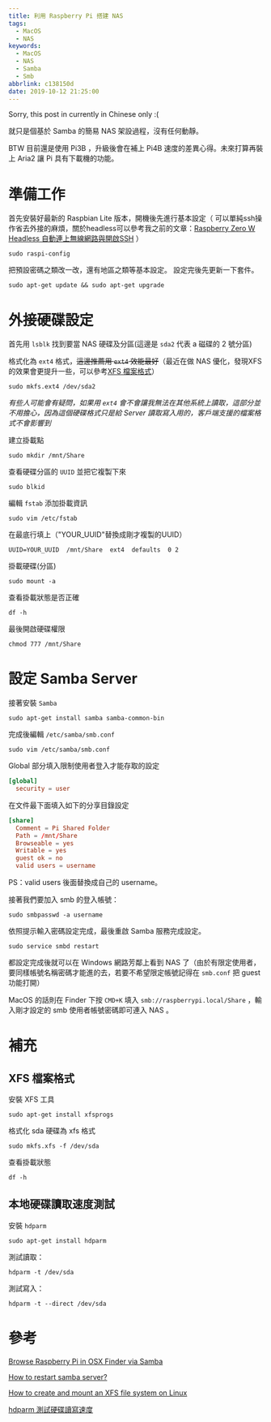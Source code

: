 ```yaml
---
title: 利用 Raspberry Pi 搭建 NAS
tags:
  - MacOS
  - NAS
keywords:
  - MacOS
  - NAS
  - Samba
  - Smb
abbrlink: c138150d
date: 2019-10-12 21:25:00
---
```


Sorry, this post in currently in Chinese only :(

就只是個基於 Samba 的簡易 NAS 架設過程，沒有任何動靜。

BTW 目前還是使用 Pi3B ，升級後會在補上 Pi4B 速度的差異心得。未來打算再裝上 Aria2 讓 Pi 具有下載機的功能。<!--more-->

# 準備工作

首先安裝好最新的 Raspbian Lite 版本，開機後先進行基本設定（ 可以單純ssh操作省去外接的麻煩，關於headless可以參考我之前的文章：[Raspberry Zero W Headless 自動連上無線網路與開啟SSH](https://blog.driftkingtw.me/archives/6759087b.html) ）

` sudo raspi-config `

把預設密碼之類改一改，還有地區之類等基本設定。
設定完後先更新一下套件。

` sudo apt-get update && sudo apt-get upgrade `

# 外接硬碟設定

首先用 `lsblk` 找到要當 NAS 硬碟及分區(這邊是 `sda2` 代表 a 磁碟的 2 號分區)

格式化為 `ext4` 格式，~~這邊推薦用 `ext4` 效能最好~~（最近在做 NAS 優化，發現XFS的效果會更提升一些，可以參考[XFS 檔案格式](#XFS-檔案格式)）

`sudo mkfs.ext4 /dev/sda2`

*有些人可能會有疑問，如果用 `ext4` 會不會讓我無法在其他系統上讀取，這部分並不用擔心，因為這個硬碟格式只是給 Server 讀取寫入用的，客戶端支援的檔案格式不會影響到*

建立掛載點

`sudo mkdir /mnt/Share`

查看硬碟分區的 `UUID` 並把它複製下來

` sudo blkid `

編輯 ` fstab ` 添加掛載資訊

` sudo vim /etc/fstab `

在最底行填上（"YOUR_UUID"替換成剛才複製的UUID）

` UUID=YOUR_UUID  /mnt/Share  ext4  defaults  0 2 `

掛載硬碟(分區)

` sudo mount -a `

查看掛載狀態是否正確

` df -h `

最後開啟硬碟權限

` chmod 777 /mnt/Share `

# 設定 Samba Server

接著安裝 `Samba`

`sudo apt-get install samba samba-common-bin`

完成後編輯 `/etc/samba/smb.conf`

`sudo vim /etc/samba/smb.conf`

Global 部分填入限制使用者登入才能存取的設定

```conf
[global]
  security = user
```

在文件最下面填入如下的分享目錄設定

```conf
[share]
  Comment = Pi Shared Folder
  Path = /mnt/Share
  Browseable = yes
  Writable = yes
  guest ok = no
  valid users = username
```

PS：valid users 後面替換成自己的 username。

接著我們要加入 smb 的登入帳號：

`sudo smbpasswd -a username`

依照提示輸入密碼設定完成，最後重啟 Samba 服務完成設定。

`sudo service smbd restart`

都設定完成後就可以在 Windows 網路芳鄰上看到 NAS 了（由於有限定使用者，要同樣帳號名稱密碼才能進的去，若要不希望限定帳號記得在 `smb.conf` 把 guest 功能打開）

MacOS 的話則在 Finder 下按 `CMD+K` 填入 `smb://raspberrypi.local/Share` ，輸入剛才設定的 smb 使用者帳號密碼即可連入 NAS 。

# 補充

## XFS 檔案格式

安裝 XFS 工具

`sudo apt-get install xfsprogs`

格式化 sda 硬碟為 xfs 格式

`sudo mkfs.xfs -f /dev/sda`

查看掛載狀態

`df -h`

## 本地硬碟讀取速度測試

安裝 `hdparm`

`sudo apt-get install hdparm`

測試讀取：

`hdparm -t /dev/sda`

測試寫入：

`hdparm -t --direct /dev/sda`

# 參考

[Browse Raspberry Pi in OSX Finder via Samba](http://blog.jachobsen.com/2013/04/29/browse-raspberry-pi-in-osx-finder-via-samba/)

[How to restart samba server?](https://askubuntu.com/questions/79078/how-to-restart-samba-server)

[How to create and mount an XFS file system on Linux](http://ask.xmodulo.com/create-mount-xfs-file-system-linux.html)

[hdparm 測試硬碟讀寫速度](https://shazi.info/hdparm-%E6%B8%AC%E8%A9%A6%E7%A1%AC%E7%A2%9F%E8%AE%80%E5%AF%AB%E9%80%9F%E5%BA%A6/)